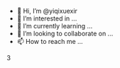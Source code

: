 - 👋 Hi, I’m @yiqixuexir
- 👀 I’m interested in ...
- 🌱 I’m currently learning ...
- 💞️ I’m looking to collaborate on ...
- 📫 How to reach me ...

<!---
yiqixuexir/yiqixuexir is a ✨ special ✨ repository because its `README.md` (this file) appears on your GitHub profile.
You can click the Preview link to take a look at your changes.
--->
3
